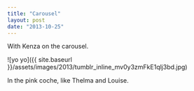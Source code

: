 ```yaml
---
title: "Carousel"
layout: post
date: "2013-10-25"
---
```


With Kenza on the carousel.

![yo yo]({{ site.baseurl }}/assets/images/2013/tumblr_inline_mv0y3zmFkE1qlj3bd.jpg)

In the pink coche, like Thelma and Louise.
